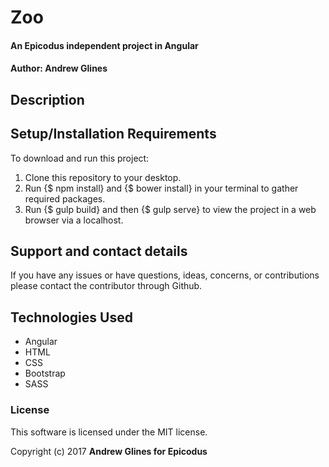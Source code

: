 # Zoo

#### An Epicodus independent project in Angular

#### Author: Andrew Glines

## Description


## Setup/Installation Requirements

To download and run this project:
1. Clone this repository to your desktop.
2. Run {$ npm install} and {$ bower install} in your terminal to gather required packages.
3. Run {$ gulp build} and then {$ gulp serve} to view the project in a web browser via a localhost.

## Support and contact details

If you have any issues or have questions, ideas, concerns, or contributions please contact the contributor through Github.

## Technologies Used

* Angular
* HTML
* CSS
* Bootstrap
* SASS

### License
This software is licensed under the MIT license.

Copyright (c) 2017 **Andrew Glines for Epicodus**

